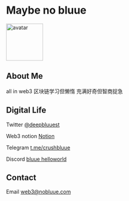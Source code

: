 
# Maybe no bluue
<img src="https://twitter.com/deepbluuest/photo" alt="avatar" width="100" height="100">

## About Me

all in web3
区块链学习但懒惰
充满好奇但智商捉急


## Digital Life

Twitter [@deepbluuest](https://twitter.com/deepbluuest) 

Web3 notion [Notion](https://bluuest.notion.site/Web3-42069310ad10403593fb42be18b55e7c)

Telegram  [t.me/crushbluue](https://t.me/crushbluue) 

Discord [bluue helloworld](https://discord.gg/UfwarFgedB)

## Contact

Email <a href="web3@nobluue.com">web3@nobluue.com</a>

